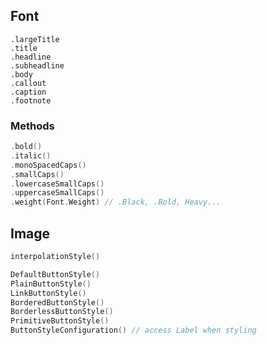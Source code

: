 ## Font

```
.largeTitle
.title
.headline
.subheadline
.body
.callout
.caption
.footnote
```

### Methods

```swift
.bold()
.italic()
.monoSpacedCaps()
.smallCaps()
.lowercaseSmallCaps()
.uppercaseSmallCaps()
.weight(Font.Weight) // .Black, .Bold, Heavy...
```


## Image
```swift
interpolationStyle()
```


```swift
DefaultButtonStyle()
PlainButtonStyle()
LinkButtonStyle()
BorderedButtonStyle()
BorderlessButtonStyle()
PrimitiveButtonStyle()
ButtonStyleConfiguration() // access Label when styling
```
